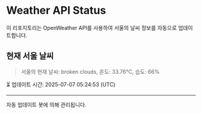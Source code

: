 
# Weather API Status

이 리포지토리는 OpenWeather API를 사용하여 서울의 날씨 정보를 자동으로 업데이트합니다.

## 현재 서울 날씨
> 서울의 현재 날씨: broken clouds, 온도: 33.76°C, 습도: 66%

⏳ 업데이트 시간: 2025-07-07 05:24:53 (UTC)

---
자동 업데이트 봇에 의해 관리됩니다.
